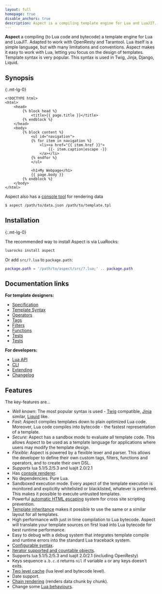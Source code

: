 ```yaml
---
layout: full
homepage: true
disable_anchors: true
description: Aspect is a compiling template engine for Lua and LuaJIT.
---
```


<!-- {% raw %} -->

**Aspect** a compiling (to Lua code and bytecode) a template engine for Lua and LuaJIT. Adapted to work with OpenResty and Tarantool. 
Lua itself is a simple language, but with many limitations and conventions. 
Aspect makes it easy to work with Lua, letting you focus on the design of templates. 
Template syntax is very popular. This syntax is used in Twig, Jinja, Django, Liquid.

<!-- <img align="right" src="./aspect.png" width="200"> -->


<div class="row">
<div class="col-lg-6" markdown="1">

## Synopsis
{:.mt-lg-0}

```twig
<!DOCTYPE html>
<html>
    <head>
        {% block head %}
            <title>{{ page.title }}</title>
        {% endblock %}
    </head>
    <body>
        {% block content %}
            <ul id="navigation">
            {% for item in navigation %}
                <li><a href="{{ item.href }}">
                    {{- item.caption|escape -}}
                </a></li>
            {% endfor %}
            </ul>
    
            <h1>My Webpage</h1>
            {{ page.body }}
        {% endblock %}
    </body>
</html>
```

Aspect also has a [console tool](./cli.md) for rendering data

```bash
$ aspect /path/to/data.json /path/to/template.tpl
```

</div>
<div class="col-lg-6" markdown="1">

## Installation
{:.mt-lg-0}

The recommended way to install Aspect is via LuaRocks:

```bash
luarocks install aspect
```

Or add `src/?.lua` to `package.path`:

```lua
package.path = '/path/to/aspect/src/?.lua;' .. package.path
```

## Documentation links

<div class="row">
<div class="col-lg-6" markdown="1">

**For template designers:**

- [Specification](./spec.md)
- [Template Syntax](./syntax.md)
- [Operators](./syntax.md#operators)
- [Tags](./tags.md)
- [Filters](./filters.md)
- [Functions](./funcs.md)
- [Tests](./tests.md)
- [Tests](./tests.md)

</div>
<div class="col-lg-6" markdown="1">

**For developers:**

- [Lua API](./api.md)
- [CLI](./cli.md)
- [Extending](./api.md#extending)
- [Changelog](https://github.com/unifire-app/aspect/blob/master/changelog.md)

</div>
</div>

</div>
</div>

## Features

The key-features are...
* _Well known_: The most popular syntax is used - 
  [Twig](https://twig.symfony.com/) compatible, [Jinja](https://jinja.palletsprojects.com/) similar, [Liquid](https://shopify.github.io/liquid/) like.
* _Fast_: Aspect compiles templates down to plain optimized Lua code. 
  Moreover, Lua code compiles into bytecode - the fastest representation of a template.
* _Secure_: Aspect has a sandbox mode to evaluate all template code. 
  This allows Aspect to be used as a template language for applications where users may modify the template design.
* _Flexible_: Aspect is powered by a flexible lexer and parser. 
  This allows the developer to define their own custom tags, filters, functions and operators, and to create their own DSL.
* _Supports_ lua 5.1/5.2/5.3 and luajit 2.0/2.1
* Has [console renderer](./cli.md).
* No dependencies. Pure Lua. 
* Sandboxed execution mode. Every aspect of the template execution is monitored and explicitly whitelisted or blacklisted, 
  whatever is preferred. This makes it possible to execute untrusted templates.
* Powerful [automatic HTML escaping](./syntax.md#html-escaping) system for cross site scripting prevention.
* [Template inheritance](./syntax.md#template-inheritance) makes it possible to use the same or a similar layout for all templates.
* High performance with just in time compilation to Lua bytecode. 
  Aspect will translate your template sources on first load into Lua bytecode for best runtime performance.
* Easy to debug with a debug system that integrates template compile and runtime errors into the standard Lua traceback system.
* [Configurable syntax](./api.md#extending).
* [Iterator supported and countable objects](./api.md#iterator-and-countable-objects).
* Supports lua 5.1/5.2/5.3 and luajit 2.0/2.1 (including OpenResty)
* Keys sequence `a.b.c.d` returns `nil` if variable `a` or any keys doesn't exits.
* [Two level cache](./api.md#cache) (lua level and bytecode level).
* Date support.
* [Chain rendering](./api.md#rendering-templates) (renders data chunk by chunk).
* Change some [Lua behaviours](./spec.md).

<!-- {% endraw %} -->
